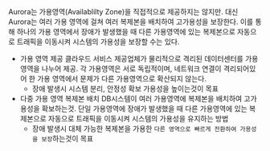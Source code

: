 Aurora는 가용영역(Availablilty Zone)을 직접적으로 제공하지는 않지만. 대신 Aurora는 여러 가용 영역에 걸쳐 여러 복제본을 배치하여 고가용성을 보장한다.
이를 통해 하나의 가용 영역에서 장애가 발생했을 때 다른 가용영역에 있는 복제본으로 자동으로 트래픽을 이동시켜 시스템의 가용성을 보장할 수는 있다.

 - 가용 영역 제공
	클라우드 서비스 제공업체가 물리적으로 격리된 데이터센터를 가용영역을 나누어 제공. 각 가용영역은 서로 독립적이며, 네트워크 연결이 격리되어있어 한 가용 영역에서 문제가 다른 가용영역으로 확산되지 않는다.
	- 장애 발생시 시스템 분리, 안정성 확보 가용성을 높이는것이 목표
- 다중 가용 영역 복제본 배치
	DB시스템이 여러 가용영역에 복제본을 배치하여 고가용성을 확보하는것. 단일 가용영역에 장애가 발생했을 때 다른 가용영역에 있는 복제본으로 자동으로 트래픽을 이동시켜 시스템의 가용성을 유지하는 방법
	- 장애 발생시 대체 가능한 복제본을 가용한 `다른 영역으로 빠르게 전환하여 가용성을 보장`하는것이 목표


